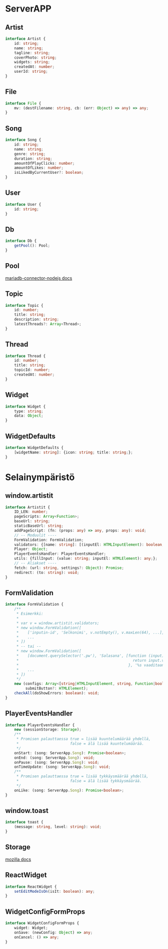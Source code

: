 # ServerAPP

## Artist

```typescript
interface Artist {
    id: string;
    name: string;
    tagline: string;
    coverPhoto: string;
    widgets: string;
    createdAt: number;
    userId: string;
}
```

## File

```typescript
interface File {
    mv: (destFilename: string, cb: (err: Object) => any) => any;
}
```

## Song

```typescript
interface Song {
    id: string;
    name: string;
    genre: string;
    duration: string;
    amountOfPlayClicks: number;
    amountOfLikes: number;
    isLikedByCurrentUser?: boolean;
}
```

## User

```typescript
interface User {
    id: string;
}
```

## Db

```typescript
interface Db {
    getPool(): Pool;
}
```

## Pool

[mariadb-connector-nodejs docs](https://github.com/MariaDB/mariadb-connector-nodejs/blob/master/documentation/promise-api.md#poolgetconnection--promise)

## Topic

```typescript
interface Topic {
    id: number;
    title: string;
    description: string;
    latestThreads?: Array<Thread>;
}
```

## Thread

```typescript
interface Thread {
    id: number;
    title: string;
    topicId: number;
    createdAt: number;
}
```

## Widget

```typescript
interface Widget {
    type: string;
    data: Object;
}
```

## WidgetDefaults

```typescript
interface WidgetDefaults {
    [widgetName: string]: {icon: string; title: string;};
}
```

# Selainympäristö

## window.artistit

```typescript
interface Artistit {
    ID_LEN: number;
    pageScripts: Array<Function>;
    baseUrl: string;
    staticBaseUrl: string;
    addPageScript: (fn: (props: any) => any, props: any): void;
    // -- Moduulit ----
    FormValidation: FormValidation;
    validators: {[name: string]: [(inputEl: HTMLInputElement): boolean, string];};
    Player: Object;
    PlayerEventsHandler: PlayerEventsHandler;
    utils: {fillInput: (value: string; inputEl: HTMLElement): any;};
    // -- Aliakset ----
    fetch: (url: string, settings?: Object): Promise;
    redirect: (to: string): void;
}
```

## FormValidation

```typescript
interface FormValidation {
    /**
     * Esimerkki:
     *
     * var v = window.artistit.validators;
     * new window.FormValidation([
     *    ['inputin-id', 'Selkonimi', v.notEmpty(), v.maxLen(64), ...],
     *    ...
     * ])
     * -- tai --
     * new window.FormValidation([
     *    [document.querySelector('.pw'), 'Salasana', [function (input) {
     *                                                   return input.value != ''
     *                                                 }, '%s vaaditaan'], ...],
     *    ...
     * ])
     */
    new (configs: Array<[string|HTMLInputElement, string, Function|boolean...]>,
         submitButton?: HTMLElement);
    checkAll(doShowErrors: boolean): void;
}
```

## PlayerEventsHandler

```typescript
interface PlayerEventsHandler {
    new (sessionStorage: Storage);
    /**
     * Promisen palauttaessa true = lisää kuuntelumäärää yhdellä,
     *                       false = älä lisää kuuntelumäärää.
     */
    onStart: (song: ServerApp.Song): Promise<boolean>;
    onEnd: (song: ServerApp.Song): void;
    onPause: (song: ServerApp.Song): void;
    onTimeUpdate: (song: ServerApp.Song): void;
    /**
     * Promisen palauttaessa true = lisää tykkäysmäärää yhdellä,
     *                       false = älä lisää tykkäysmäärää.
     */
    onLike: (song: ServerApp.Song): Promise<boolean>;
}
```

## window.toast

```typescript
interface toast {
    (message: string, level: string): void;
}
```

## Storage

[mozilla docs](https://developer.mozilla.org/en-US/docs/Web/API/Storage)

## ReactWidget

```typescript
interface ReactWidget {
    setEditModeIsOn(isIt: boolean): any;
}
```

## WidgetConfigFormProps

```typescript
interface WidgetConfigFormProps {
    widget: Widget;
    onSave: (newConfig: Object) => any;
    onCancel: () => any;
}
```
